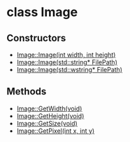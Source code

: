 # class Image

## Constructors

- [Image::Image(int width, int height)](./class_Image_Image(int,%20int).md)
- [Image::Image(std::string* FilePath)](./class_Image_Image(stringptr).md)
- [Image::Image(std::wstring* FilePath)](./class_Image_Image(wstringptr).md)

## Methods

- [Image::GetWidth(void)](./class_Image_GetWidth().md)
- [Image::GetHeight(void)](./class_Image_GetHeight().md)
- [Image::GetSize(void)](./class_Image_GetSize().md)
- [Image::GetPixel(int x, int y)](./class_Image_GetSize(int,%20int).md)

